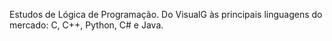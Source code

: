 Estudos de Lógica de Programação. Do VisualG às principais linguagens do mercado: C, C++, Python, C# e Java.
